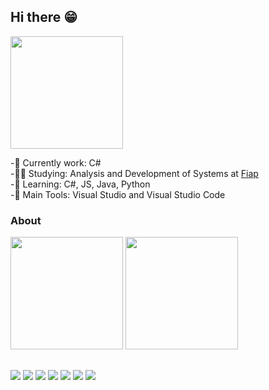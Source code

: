 ## Hi there 😁 

<img height="180em" src="https://64.media.tumblr.com/e33e870cb73dfeb5e8b5654dd3edb30d/tumblr_o1rzpey14q1v1b8nao2_250.gifv">

-🔭 Currently work: C# <br>
-👨‍🎓 Studying: Analysis and Development of Systems at <a href="https://www.fiap.com.br">Fiap </a><br>
-🌱 Learning: C#, JS, Java, Python <br>
-🎒 Main Tools: Visual Studio and Visual Studio Code <br>

<h3> About </h3>

<div> 
  <img height="180em" src="https://github-readme-stats.vercel.app/api?username=rianers&theme=tokyonight&show_icons=true">
  <img height="180em" src="https://github-readme-stats.vercel.app/api/top-langs/?username=rianers&theme=tokyonight&layout=compact">
</div>

##

<div style="display: inline_block">
  <img src="https://img.icons8.com/color/50/000000/c-sharp-logo.png"/>
  <img src="https://img.icons8.com/color/48/000000/bootstrap.png"/>
  <img src="https://img.icons8.com/color/48/000000/html-5--v1.png"/>
  <img src="https://img.icons8.com/color/48/000000/css3.png"/>
  <img src="https://img.icons8.com/color/48/000000/javascript--v1.png"/>
  <img src="https://img.icons8.com/color/48/000000/python--v1.png"/>
  <img src="https://img.icons8.com/color/48/000000/java-coffee-cup-logo--v1.png"/>
</div>




